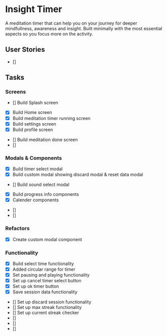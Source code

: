# Insight Timer
A meditation timer that can help you on your journey for deeper mindfullness, awareness and insight. Built minimally with the most essential aspects so you focus more on the activity.

## User Stories
- []


## Tasks
### Screens
- [] Build Splash screen
- [X] Build Home screen
- [x] Build meditation timer running screen
- [x] Build settings screen
- [x] Build profile screen
- [] Build meditation done screen
- []

### Modals & Components
- [x] Build timer select modal
- [x] Build custom modal showing discard modal & reset data modal
- [] Build sound select modal
- [x] Build progress info components
- [x] Calender components
- []
- []

### Refactors
- [x] Create custom modal component

### Functionality
- [x] Build select time functionality
- [x] Added circular range for timer
- [x] Set pausing and playing functionality
- [x] Set up cancel timer select button
- [x] Set up ok timer button
- [x] Save session data functionality
- [] Set up discard session functionality
- [] Set up max streak functionality
- [] Set up current streak checker
- [] 
- [] 
- [] 
<!-- $$redbricks99157 -->